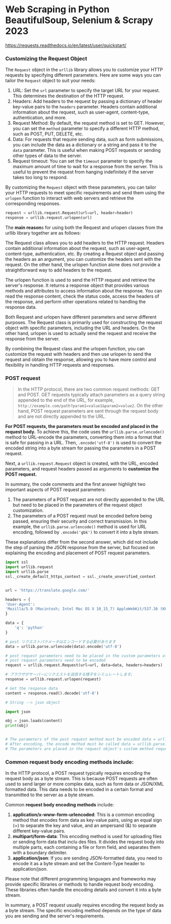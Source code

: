 # Web Scraping in Python BeautifulSoup, Selenium & Scrapy 2023



https://requests.readthedocs.io/en/latest/user/quickstart/

### Customizing the Request Object

The `Request` object in the `urllib` library allows you to customize your HTTP requests by specifying different parameters. Here are some ways you can tailor the `Request` object to suit your needs:

1. URL: Set the `url` parameter to specify the target URL for your request. This determines the destination of the HTTP request.
2. Headers: Add headers to the request by passing a dictionary of header key-value pairs to the `headers` parameter. Headers contain additional information about the request, such as user-agent, content-type, authentication, and more.
3. Request Method: By default, the request method is set to GET. However, you can set the `method` parameter to specify a different HTTP method, such as POST, PUT, DELETE, etc.
4. Data: For requests that require sending data, such as form submissions, you can include the data as a dictionary or a string and pass it to the `data` parameter. This is useful when making POST requests or sending other types of data to the server.
5. Request timeout: You can set the `timeout` parameter to specify the maximum amount of time to wait for a response from the server. This is useful to prevent the request from hanging indefinitely if the server takes too long to respond.

By customizing the `Request` object with these parameters, you can tailor your HTTP requests to meet specific requirements and send them using the `urlopen` function to interact with web servers and retrieve the corresponding responses.

```python
request = urllib.request.Request(url=url, header=header)
response = urllib.request.urlopen(url)
```


The **main reason**s for using both the Request and urlopen classes from the urllib library together are as follows:

The Request class allows you to add headers to the HTTP request. Headers contain additional information about the request, such as user-agent, content-type, authentication, etc. By creating a Request object and passing the headers as an argument, you can customize the headers sent with the request. On the other hand, the urlopen function alone does not provide a straightforward way to add headers to the request.

The urlopen function is used to send the HTTP request and retrieve the server's response. It returns a response object that provides various methods and attributes to access information about the response. You can read the response content, check the status code, access the headers of the response, and perform other operations related to handling the response data.

Both Request and urlopen have different parameters and serve different purposes. The Request class is primarily used for constructing the request object with specific parameters, including the URL and headers. On the other hand, urlopen is used to actually send the request and receive the response from the server.

By combining the Request class and the urlopen function, you can customize the request with headers and then use urlopen to send the request and obtain the response, allowing you to have more control and flexibility in handling HTTP requests and responses.



### POST request

> In the HTTP protocol, there are two common request methods: GET and POST. GET requests typically attach parameters as a query string appended to the end of the URL, for example, `http://example.com/path?param1=value1&param2=value2`. On the other hand, POST request parameters are sent through the request body and are not directly appended to the URL.

**For POST requests, the  parameters must be encoded and placed in the request body.**  To achieve this, the code uses the `urllib.parse.urlencode()` method to URL-encode the parameters, converting them into a format that is safe for passing in a URL. Then, `.encode('utf-8')` is used to convert the encoded string into a byte stream for passing the parameters in a POST request.

Next, a `urllib.request.Request` object is created, with the URL, encoded parameters, and request headers passed as arguments to **customize the POST request.**

In summary, the code comments and the first answer highlight two important aspects of POST request parameters:

1. The parameters of a POST request are not directly appended to the URL but need to be placed in the parameters of the request object customization.
2. The parameters of a POST request must be encoded before being passed, ensuring their security and correct transmission. In this example, the `urllib.parse.urlencode()` method is used for URL encoding, followed by `.encode('gbk')` to convert it into a byte stream.

These explanations differ from the second answer, which did not include the step of parsing the JSON response from the server, but focused on explaining the encoding and placement of POST request parameters.

```python
import ssl
import urllib.request
import urllib.parse
ssl._create_default_https_context = ssl._create_unverified_context


url = 'https://translate.google.com/'

headers = {
'User-Agent':
'Mozilla/5.0 (Macintosh; Intel Mac OS X 10_15_7) AppleWebKit/537.36 (KHTML, like Gecko) Chrome/113.0.0.0 Safari/537.36'
}

data = {
    'q': 'python'
}

# post リクエストパラメータはエンコードする必要があります
data = urllib.parse.urlencode(data).encode('utf-8')

# post request parameters need to be placed in the custom parameters of the request object, not appended after the url
# post request parameters need to be encoded
request = urllib.request.Request(url=url, data=data, headers=headers)

# ブラウザがサーバーにリクエストを送信する様子をシミュレートします。
response = urllib.request.urlopen(request)

# Get the response data
content = response.read().decode('utf-8')

# String --> json object

import json

obj = json.loads(content)
print(obj)


# The parameters of the post request method must be encoded data = urllib.parse.urlencode(data)
# After encoding, the encode method must be called data = urllib.parse.urlencode(data).encode('utf-8')
# The parameters are placed in the request object's custom method request = urllib.request.Request(url=url,data=data,headers=headers)

```



### Common request body encoding methods include:

In the HTTP protocol, a POST request typically requires encoding the request body as a byte stream. This is because POST requests are often used to send larger or more complex data, such as form data or JSON/XML formatted data. This data needs to be encoded in a certain format and transmitted to the server as a byte stream.

Common **request body encoding methods** include:

1. **application/x-www-form-urlencoded**: This is a common encoding method that encodes form data as key-value pairs, using an equal sign (=) to separate the key and value, and an ampersand (&) to separate different key-value pairs.
2. **multipart/form-data**: This encoding method is used for uploading files or sending form data that inclu des files. It divides the request body into multiple parts, each containing a file or form field, and separates them with a boundary delimiter.
3. **application/json**: If you are sending JSON-formatted data, you need to encode it as a byte stream and set the Content-Type header to application/json.

Please note that different programming languages and frameworks may provide specific libraries or methods to handle request body encoding. These libraries often handle the encoding details and convert it into a byte stream.

In summary, a POST request usually requires encoding the request body as a byte stream. The specific encoding method depends on the type of data you are sending and the server's requirements.



